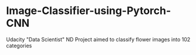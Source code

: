 # Image-Classifier-using-Pytorch-CNN
Udacity "Data Scientist" ND Project aimed to classify flower images into 102 categories
